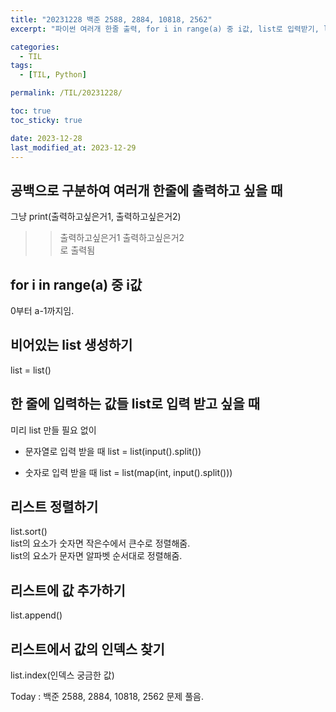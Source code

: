 ```yaml
---
title: "20231228 백준 2588, 2884, 10818, 2562"
excerpt: "파이썬 여러개 한줄 출력, for i in range(a) 중 i값, list로 입력받기, list 정렬 & 값 추가 & 인덱스 찾기"

categories:
  - TIL
tags:
  - [TIL, Python]

permalink: /TIL/20231228/

toc: true
toc_sticky: true

date: 2023-12-28
last_modified_at: 2023-12-29
---
```

## 공백으로 구분하여 여러개 한줄에 출력하고 싶을 때
그냥 print(출력하고싶은거1, 출력하고싶은거2)   
>> 출력하고싶은거1 출력하고싶은거2   
로 출력됨   

## for i in range(a) 중 i값
0부터 a-1까지임.

## 비어있는 list 생성하기
list = list()   

## 한 줄에 입력하는 값들 list로 입력 받고 싶을 때
미리 list 만들 필요 없이   
- 문자열로 입력 받을 때
list = list(input().split())   

- 숫자로 입력 받을 때
list = list(map(int, input().split()))   

## 리스트 정렬하기
list.sort()   
list의 요소가 숫자면 작은수에서 큰수로 정렬해줌.   
list의 요소가 문자면 알파벳 순서대로 정렬해줌.   

## 리스트에 값 추가하기
list.append()

## 리스트에서 값의 인덱스 찾기
list.index(인덱스 궁금한 값)   
   
   
Today : 백준 2588, 2884, 10818, 2562 문제 풀음.
